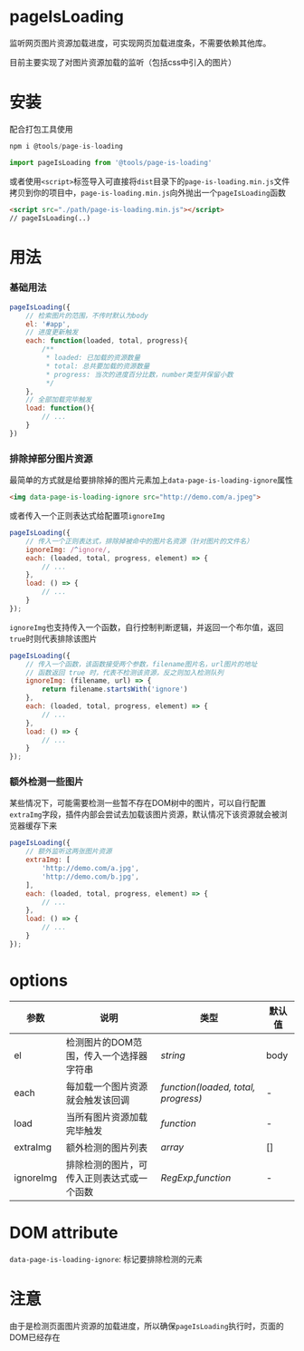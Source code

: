 
# pageIsLoading

监听网页图片资源加载进度，可实现网页加载进度条，不需要依赖其他库。

目前主要实现了对图片资源加载的监听（包括css中引入的图片）

# 安装

配合打包工具使用
```javascript
npm i @tools/page-is-loading
```
```javascript
import pageIsLoading from '@tools/page-is-loading'
```

或者使用`<script>`标签导入可直接将`dist`目录下的`page-is-loading.min.js`文件拷贝到你的项目中，`page-is-loading.min.js`向外抛出一个`pageIsLoading`函数
```html
<script src="./path/page-is-loading.min.js"></script>
// pageIsLoading(..)
```

# 用法

### 基础用法

```javascript
pageIsLoading({
    // 检索图片的范围，不传时默认为body
    el: '#app',
    // 进度更新触发
    each: function(loaded, total, progress){
        /**
         * loaded: 已加载的资源数量
         * total: 总共要加载的资源数量
         * progress: 当次的进度百分比数，number类型并保留小数
         */
    },
    // 全部加载完毕触发
    load: function(){
        // ...
    }
})
```

### 排除掉部分图片资源

最简单的方式就是给要排除掉的图片元素加上`data-page-is-loading-ignore`属性

```html
<img data-page-is-loading-ignore src="http://demo.com/a.jpeg">
```

或者传入一个正则表达式给配置项`ignoreImg`

```javascript
pageIsLoading({
    // 传入一个正则表达式，排除掉被命中的图片名资源（针对图片的文件名）
    ignoreImg: /^ignore/,
    each: (loaded, total, progress, element) => {
        // ...
    },
    load: () => {
        // ...
    }
});
```

`ignoreImg`也支持传入一个函数，自行控制判断逻辑，并返回一个布尔值，返回`true`时则代表排除该图片

```javascript
pageIsLoading({
    // 传入一个函数，该函数接受两个参数，filename图片名，url图片的地址
    // 函数返回 true 时，代表不检测该资源，反之则加入检测队列
    ignoreImg: (filename, url) => {
        return filename.startsWith('ignore')
    },
    each: (loaded, total, progress, element) => {
        // ...
    },
    load: () => {
        // ...
    }
});
```



### 额外检测一些图片

某些情况下，可能需要检测一些暂不存在DOM树中的图片，可以自行配置`extraImg`字段，插件内部会尝试去加载该图片资源，默认情况下该资源就会被浏览器缓存下来

```javascript
pageIsLoading({
    // 额外监听这两张图片资源
    extraImg: [
        'http://demo.com/a.jpg',
        'http://demo.com/b.jpg',
    ],
    each: (loaded, total, progress, element) => {
        // ...
    },
    load: () => {
        // ...
    }
});
```




# options 

| 参数         | 说明     | 类型     | 默认值    |
| ----------- | -------- | -------- | --------- |
| el          | 检测图片的DOM范围，传入一个选择器字符串 | _string_ | body |
| each        | 每加载一个图片资源就会触发该回调 | _function(loaded, total, progress)_ |  -  |
| load        | 当所有图片资源加载完毕触发 | _function_ |  -  |
| extraImg    | 额外检测的图片列表 | _array_ |  []  |
| ignoreImg   | 排除检测的图片，可传入正则表达式或一个函数 | _RegExp_,_function_ |  -  |

# DOM attribute

`data-page-is-loading-ignore`: 标记要排除检测的元素

# 注意

由于是检测页面图片资源的加载进度，所以确保`pageIsLoading`执行时，页面的DOM已经存在


